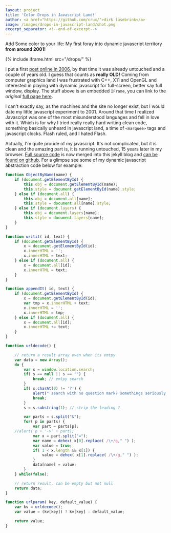 ```yaml
---
layout: project
title: 'Color Drops in Javascript Land!'
author: <a href="https://github.com/crux/">dirk lüsebrink</a>
image: /images/drops-in-javascript-land/shot.png
excerpt_separator: <!--end-of-excerpt-->
---
```

Add Some color to your life: My first foray into dynamic javascript territory **from around 2001!**

{% include iframe.html src="/drops/" %}

<!--end-of-excerpt-->
I put a first [post online in 2006], by that time it was already untouched and
a couple of years old. I guess that counts as **really OLD!** Coming from
computer graphics land I was frustrated with C++, X11 and OpenGL and interested
in playing with dynamic javascript for full-screen, better say full window,
display. The stuff above is an embedded `IFrame`, you can link to the
_original_ [full page here].

I can't exactly say, as the machines and the site no longer exist, but I would
date my little javascript experiment to 2001. Around that time I realized
Javascript was one of the most misunderstood languages and fell in love with
it. Which is for why I tried really really hard writing clean code, something
basically unheard in javascript land, a time of `<marquee>` tags and javascript
clocks. Flash ruled, and I hated Flash.

[full page here]: /drops
[post online in 2006]: /dropjes

Actually, I'm quite proude of my javascript. It's not complicated, but it is
clean and the amazing part is, it is running untouched, 15 years
later in my browser. [Full source code] is now merged into this jekyll blog and
[can be found on github]. For a glimpse see some of my dynamic javascript
abstraction code below for example:

```js
function ObjectByName(name) {
    if (document.getElementById) {
        this.obj = document.getElementById(name);
        this.style = document.getElementById(name).style;
    } else if (document.all) {
        this.obj = document.all[name];
        this.style = document.all[name].style;
    } else if (document.layers) {
        this.obj = document.layers[name];
        this.style = document.layers[name];
    }
}

function writit( id, text) {
    if (document.getElementById) {
        x = document.getElementById(id);
        x.innerHTML = '';
        x.innerHTML = text;
    } else if (document.all) {
        x = document.all[id];
        x.innerHTML = text;
    }
}

function appendIt( id, text) {
    if (document.getElementById) {
        x = document.getElementById(id);
        var tmp = x.innerHTML + text;
        x.innerHTML = '';
        x.innerHTML = tmp;
    } else if (document.all) {
        x = document.all[id];
        x.innerHTML += text;
    }
}

function urldecode() {

    // return a result array even when its emtpy
    var data = new Array();
    do {
        var s = window.location.search;
        if( s == null || s == "") {
            break; // emtpy search 
        }
        if( s.charAt(0) != '?') {
            alert(" search with no question mark? somethings seriously wrong here");
            break;
        }
        s = s.substring(1); // strip the leading ?

        var parts = s.split("&");
        for( p in parts) { 
            var part = parts[p];
    //alert( p + '->' + part);
            var x = part.split("=");
            var name = dehex( x[0].replace( /\+/g," ") );
            var value = true;
            if( 1 < x.length && x[1]) {
                value = dehex( x[1].replace( /\+/g," ") );
            }
            data[name] = value;
        } 
    } while(false);

    // return result, can be empty but not null
    return data;
}

function urlparam( key, default_value) {
    var kv = urldecode();
    var value = (kv[key]) ? kv[key] : default_value;

    return value;
}
```

[Full source code]: https://github.com/crux/crux.github.io/tree/master/drops
[can be found on github]: https://github.com/crux/crux.github.io/tree/master/drops
